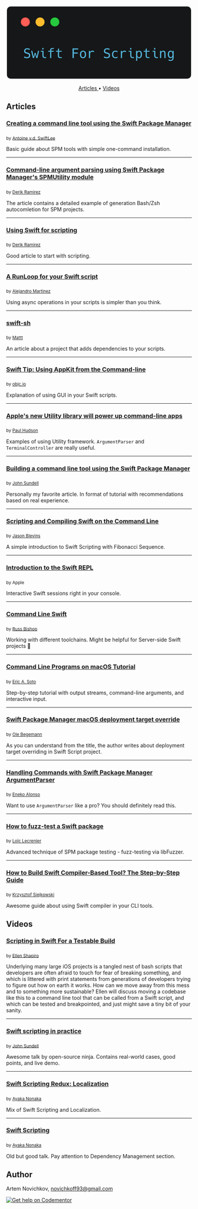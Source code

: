 <p align="center">
    <img src="imgs/Logo.png" />
</p>
<p align="center">
  <a href="#articles"> Articles </a> • <a href="#videos"> Videos </a>
</p>

## Articles

### [Creating a command line tool using the Swift Package Manager](https://www.avanderlee.com/swift/command-line-tool-package-manager) 
<sub>by [Antoine v.d. SwiftLee](https://twitter.com/twannl)</sub>

Basic guide about SPM tools with simple one-command installation.

---
### [Command-line argument parsing using Swift Package Manager's SPMUtility module](https://rderik.com/blog/command-line-argument-parsing-using-swift-package-manager-s/) 
<sub>by [Derik Ramirez](https://twitter.com/rderik)</sub>

The article contains a detailed example of generation Bash/Zsh autocomletion for SPM projects.

---
### [Using Swift for scripting](https://rderik.com/blog/using-swift-for-scripting/) 
<sub>by [Derik Ramirez](https://twitter.com/rderik)</sub>

Good article to start with scripting.

---
### [A RunLoop for your Swift script](https://alejandromp.com/blog/2019/01/19/a-runloop-for-your-swift-script/) 
<sub>by [Alejandro Martinez](https://twitter.com/alexito4)</sub>

Using async operations in your scripts is simpler than you think.

---
### [swift-sh](https://nshipster.com/swift-sh/) 
<sub>by [Mattt](https://twitter.com/mattt)</sub>

An article about a project that adds dependencies to your scripts.

---
### [Swift Tip: Using AppKit from the Command-line](https://www.objc.io/blog/2018/10/02/using-appkit-from-the-command-line/) 
<sub>by [objc.io](https://twitter.com/objcio)</sub>

Explanation of using GUI in your Swift scripts.

---
### [Apple's new Utility library will power up command-line apps](https://www.hackingwithswift.com/articles/44/apple-s-new-utility-library-will-power-up-command-line-apps) 
<sub>by [Paul Hudson](https://twitter.com/twostraws)</sub>

Examples of using Utility framework. `ArgumentParser` and `TerminalController` are really useful.

---
### [Building a command line tool using the Swift Package Manager](https://www.swiftbysundell.com/posts/building-a-command-line-tool-using-the-swift-package-manager?rq=package) 
<sub>by [John Sundell](https://twitter.com/johnsundell)</sub>

Personally my favorite article. In format of tutorial with recommendations based on real experience.

---
### [Scripting and Compiling Swift on the Command Line](http://jblevins.org/log/swift) 
<sub>by [Jason Blevins](https://twitter.com/jrblevin)</sub>

A simple introduction to Swift Scripting with Fibonacci Sequence.

---
### [Introduction to the Swift REPL](https://developer.apple.com/swift/blog/?id=18) 
<sub>by Apple</sub>

Interactive Swift sessions right in your console.

---
### [Command Line Swift](http://www.russbishop.net/command-line-swift) 
<sub>by [Russ Bishop](https://twitter.com/xenadu02)</sub>

Working with different toolchains. Might be helpful for Server-side Swift projects 🤔

---
### [Command Line Programs on macOS Tutorial](https://www.raywenderlich.com/163134/command-line-programs-macos-tutorial-2)
<sub>by [Eric A. Soto](https://twitter.com/ericwastaken)</sub>

Step-by-step tutorial with output streams, command-line arguments, and interactive input.

---
### [Swift Package Manager macOS deployment target override](https://oleb.net/blog/2017/04/swift-3-1-package-manager-deployment-target/)
<sub>by [Ole Begemann](https://twitter.com/olebegemann)</sub>

As you can understand from the title, the author writes about deployment target overriding in Swift Script project.

---
### [Handling Commands with Swift Package Manager ArgumentParser](http://www.enekoalonso.com/articles/handling-commands-with-swift-package-manager)
<sub>by [Eneko Alonso](https://twitter.com/eneko)</sub>

Want to use `ArgumentParser` like a pro? You should definitely read this.

---
### [How to fuzz-test a Swift package](https://loic.land/2018/04/06/fuzzing.html)
<sub>by [Loïc Lecrenier](https://twitter.com/loiclec)</sub>

Advanced technique of SPM package testing - fuzz-testing via libFuzzer.

---
### [How to Build Swift Compiler-Based Tool? The Step-by-Step Guide](https://www.polidea.com/blog/how-to-build-swift-compiler-based-tool-the-step-by-step-guide/)
<sub>by [Krzysztof Siejkowski](https://twitter.com/_siejkowski)</sub>

Awesome guide about using Swift compiler in your CLI tools.

## Videos
### [Scripting in Swift For a Testable Build](https://youtu.be/tohaS-UYTYg) 
<sub>by [Ellen Shapiro](https://twitter.com/designatednerd)</sub>

Underlying many large iOS projects is a tangled nest of bash scripts that developers are often afraid to touch for fear of breaking something, and which is littered with print statements from generations of developers trying to figure out how on earth it works. How can we move away from this mess and to something more sustainable? Ellen will discuss moving a codebase like this to a command line tool that can be called from a Swift script, and which can be tested and breakpointed, and just might save a tiny bit of your sanity.

---
### [Swift scripting in practice](https://youtu.be/_8hQA67n04E) 
<sub>by [John Sundell](https://twitter.com/johnsundell)</sub>

Awesome talk by open-source ninja. Contains real-world cases, good points, and live demo.

---
### [Swift Scripting Redux: Localization](https://news.realm.io/news/altconf-ayaka-nonaka-swift-scripting-redux-localization/) 
<sub>by [Ayaka Nonaka](https://twitter.com/ayanonagon)</sub>

Mix of Swift Scripting and Localization.

---
### [Swift Scripting](https://news.realm.io/news/swift-scripting/) 
<sub>by [Ayaka Nonaka](https://twitter.com/ayanonagon)</sub>

Old but good talk. Pay attention to Dependency Management section.

## Author
Artem Novichkov, novichkoff93@gmail.com


[![Get help on Codementor](https://cdn.codementor.io/badges/get_help_github.svg)](https://www.codementor.io/artemnovichkov?utm_source=github&utm_medium=button&utm_term=artemnovichkov&utm_campaign=github)
